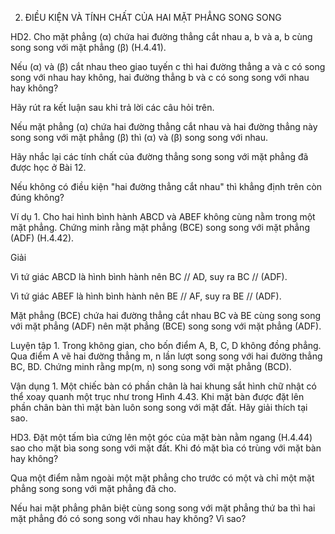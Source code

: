 2. ĐIỀU KIỆN VÀ TÍNH CHẤT CỦA HAI MẶT PHẲNG SONG SONG

HD2. Cho mặt phẳng (α) chứa hai đường thẳng cắt nhau a, b và a, b cùng song song với mặt phẳng (β) (H.4.41).

Nếu (α) và (β) cắt nhau theo giao tuyến c thì hai đường thẳng a và c có song song với nhau hay không, hai đường thẳng b và c có song song với nhau hay không?

Hãy rút ra kết luận sau khi trả lời các câu hỏi trên.

Nếu mặt phẳng (α) chứa hai đường thẳng cắt nhau và hai đường thẳng này song song với mặt phẳng (β) thì (α) và (β) song song với nhau.

Hãy nhắc lại các tính chất của đường thẳng song song với mặt phẳng đã được học ở Bài 12.

Nếu không có điều kiện "hai đường thẳng cắt nhau" thì khẳng định trên còn đúng không?

Ví dụ 1. Cho hai hình bình hành ABCD và ABEF không cùng nằm trong một mặt phẳng. Chứng minh rằng mặt phẳng (BCE) song song với mặt phẳng (ADF) (H.4.42).

Giải

Vì tứ giác ABCD là hình bình hành nên BC // AD, suy ra BC // (ADF).

Vì tứ giác ABEF là hình bình hành nên BE // AF, suy ra BE // (ADF).

Mặt phẳng (BCE) chứa hai đường thẳng cắt nhau BC và BE cùng song song với mặt phẳng (ADF) nên mặt phẳng (BCE) song song với mặt phẳng (ADF).

Luyện tập 1. Trong không gian, cho bốn điểm A, B, C, D không đồng phẳng. Qua điểm A vẽ hai đường thẳng m, n lần lượt song song với hai đường thẳng BC, BD. Chứng minh rằng mp(m, n) song song với mặt phẳng (BCD).

Vận dụng 1. Một chiếc bàn có phần chân là hai khung sắt hình chữ nhật có thể xoay quanh một trục như trong Hình 4.43. Khi mặt bàn được đặt lên phần chân bàn thì mặt bàn luôn song song với mặt đất. Hãy giải thích tại sao.

HD3. Đặt một tấm bìa cứng lên một góc của mặt bàn nằm ngang (H.4.44) sao cho mặt bìa song song với mặt đất. Khi đó mặt bìa có trùng với mặt bàn hay không?

Qua một điểm nằm ngoài một mặt phẳng cho trước có một và chỉ một mặt phẳng song song với mặt phẳng đã cho.

Nếu hai mặt phẳng phân biệt cùng song song với mặt phẳng thứ ba thì hai mặt phẳng đó có song song với nhau hay không? Vì sao?